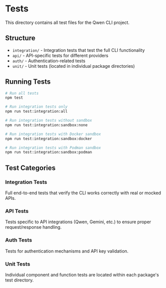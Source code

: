 # Tests

This directory contains all test files for the Qwen CLI project.

## Structure

- `integration/` - Integration tests that test the full CLI functionality
- `api/` - API-specific tests for different providers
- `auth/` - Authentication-related tests
- `unit/` - Unit tests (located in individual package directories)

## Running Tests

```bash
# Run all tests
npm test

# Run integration tests only
npm run test:integration:all

# Run integration tests without sandbox
npm run test:integration:sandbox:none

# Run integration tests with Docker sandbox
npm run test:integration:sandbox:docker

# Run integration tests with Podman sandbox
npm run test:integration:sandbox:podman
```

## Test Categories

### Integration Tests
Full end-to-end tests that verify the CLI works correctly with real or mocked APIs.

### API Tests
Tests specific to API integrations (Qwen, Gemini, etc.) to ensure proper request/response handling.

### Auth Tests
Tests for authentication mechanisms and API key validation.

### Unit Tests
Individual component and function tests are located within each package's test directory.